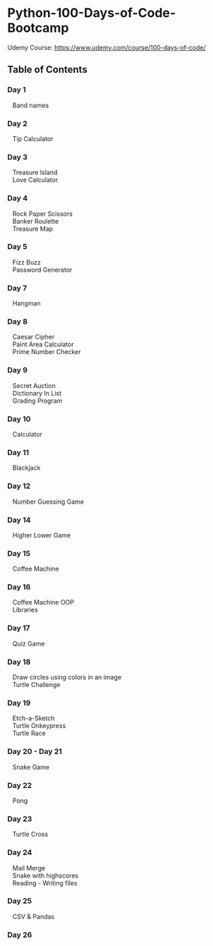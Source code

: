 # Python-100-Days-of-Code-Bootcamp

Udemy Course: https://www.udemy.com/course/100-days-of-code/

## Table of Contents

### Day 1

&nbsp;&nbsp;&nbsp;Band names

### Day 2

&nbsp;&nbsp;&nbsp;Tip Calculator

### Day 3

&nbsp;&nbsp;&nbsp;Treasure Island\
&nbsp;&nbsp;&nbsp;Love Calculator

### Day 4

&nbsp;&nbsp;&nbsp;Rock Paper Scissors\
&nbsp;&nbsp;&nbsp;Banker Roulette\
&nbsp;&nbsp;&nbsp;Treasure Map

### Day 5

&nbsp;&nbsp;&nbsp;Fizz Buzz\
&nbsp;&nbsp;&nbsp;Password Generator

### Day 7

&nbsp;&nbsp;&nbsp;Hangman

### Day 8

&nbsp;&nbsp;&nbsp;Caesar Cipher\
&nbsp;&nbsp;&nbsp;Paint Area Calculator\
&nbsp;&nbsp;&nbsp;Prime Number Checker

### Day 9

&nbsp;&nbsp;&nbsp;Secret Auction\
&nbsp;&nbsp;&nbsp;Dictionary In List\
&nbsp;&nbsp;&nbsp;Grading Program

### Day 10

&nbsp;&nbsp;&nbsp;Calculator

### Day 11

&nbsp;&nbsp;&nbsp;Blackjack

### Day 12

&nbsp;&nbsp;&nbsp;Number Guessing Game

### Day 14

&nbsp;&nbsp;&nbsp;Higher Lower Game

### Day 15

&nbsp;&nbsp;&nbsp;Coffee Machine

### Day 16

&nbsp;&nbsp;&nbsp;Coffee Machine OOP\
&nbsp;&nbsp;&nbsp;Libraries

### Day 17

&nbsp;&nbsp;&nbsp;Quiz Game

### Day 18

&nbsp;&nbsp;&nbsp;Draw circles using colors in an image\
&nbsp;&nbsp;&nbsp;Turtle Challenge

### Day 19

&nbsp;&nbsp;&nbsp;Etch-a-Sketch\
&nbsp;&nbsp;&nbsp;Turtle Onkeypress\
&nbsp;&nbsp;&nbsp;Turtle Race

### Day 20 - Day 21

&nbsp;&nbsp;&nbsp;Snake Game

### Day 22

&nbsp;&nbsp;&nbsp;Pong

### Day 23

&nbsp;&nbsp;&nbsp;Turtle Cross

### Day 24

&nbsp;&nbsp;&nbsp;Mail Merge\
&nbsp;&nbsp;&nbsp;Snake with highscores\
&nbsp;&nbsp;&nbsp;Reading - Writing files

### Day 25

&nbsp;&nbsp;&nbsp;CSV & Pandas

### Day 26

&nbsp;&nbsp;&nbsp;
&nbsp;&nbsp;&nbsp;
&nbsp;&nbsp;&nbsp;



&nbsp;&nbsp;&nbsp;
&nbsp;&nbsp;&nbsp;
&nbsp;&nbsp;&nbsp;
&nbsp;&nbsp;&nbsp;